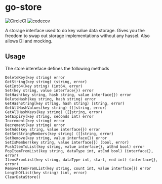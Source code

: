 # go-store

[![CircleCI](https://circleci.com/gh/awkhan/go-store/tree/master.svg?style=svg)](https://circleci.com/gh/awkhan/go-store/tree/master)
[![codecov](https://codecov.io/gh/awkhan/go-store/branch/master/graph/badge.svg)](https://codecov.io/gh/awkhan/go-store)

A storage interface used to do key value data storage. Gives you the freedom to swap out storage implementations without any hassel. Also allows DI and mocking.

## Usage

The store intereface defines the following methods

```
DeleteKey(key string) error
GetString(key string) (string, error)
GetInt64(key string) (int64, error)
Set(key string, value interface{}) error
SetHash(key string, hash string, value interface{}) error
DeleteHash(key string, hash string) error
GetHashString(key string, hash string) (string, error)
GetAllHashValues(key string) ([]string, error)
GetAllHashKeys(key string) ([]string, error)
SetExpiry(key string, seconds int) error
Increment(key string) error
Decrement(key string) error
SetAdd(key string, value interface{}) error
GetSetStringMembers(key string) ([]string, error)
SetRemove(key string, value interface{}) error
SetIsMember(key string, value interface{}) (bool, error)
PushItemToList(key string, value interface{}, atEnd bool) error
PopItemFromList(key string, dataType int, atEnd bool) (interface{}, error)
ItemsFromList(key string, dataType int, start, end int) (interface{}, error)
RemoveItemFromList(key string, count int, value interface{}) error
LengthOfList(key string) (int, error)
ClearDataStore()
```
